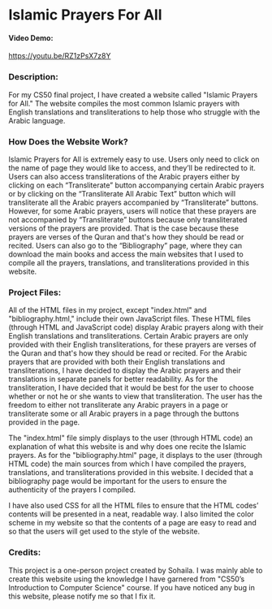 # Islamic Prayers For All
#### Video Demo:
https://youtu.be/RZ1zPsX7z8Y
### Description:
For my CS50 final project, I have created a website called "Islamic Prayers for All." The website compiles the most common Islamic prayers with
English translations and transliterations to help those who struggle with the Arabic language.
### How Does the Website Work?
Islamic Prayers for All is extremely easy to use. Users only need to click on the name of page they would like to access, and they’ll be redirected to it.
Users can also access transliterations of the Arabic prayers either by clicking on each “Transliterate” button accompanying certain Arabic prayers
or by clicking on the “Transliterate All Arabic Text” button which will transliterate all the Arabic prayers accompanied by “Transliterate” buttons.
However, for some Arabic prayers, users will notice that these prayers are not accompanied by “Transliterate” buttons because only
transliterated versions of the prayers are provided. That is the case because these prayers are verses of the Quran and that's how they should be read or recited.
Users can also go to the “Bibliography” page, where they can download the main books and access the main websites that I used to compile all the prayers,
translations, and transliterations provided in this website.
### Project Files:
All of the HTML files in my project, except "index.html" and "bibliography.html," include their own JavaScript files.
These HTML files (through HTML and JavaScript code) display Arabic prayers along with their English translations and transliterations.
Certain Arabic prayers are only provided with their English transliterations, for these prayers are verses of the Quran and that's how
they should be read or recited. For the Arabic prayers that are provided with both their English translations and transliterations, I have
decided to display the Arabic prayers and their translations in separate panels for better readability. As for the transliteration, I have decided
that it would be best for the user to choose whether or not he or she wants to view that transliteration. The user has the freedom to either not transliterate
any Arabic prayers in a page or transliterate some or all Arabic prayers in a page through the buttons provided in the page.

The "index.html" file simply displays to the user (through HTML code) an explanation of what this website is and why does one recite the Islamic prayers.
As for the "bibliography.html" page, it displays to the user (through HTML code) the main sources from which I have compiled the prayers, translations,
and transliterations provided in this website. I decided that a bibliography page would be important for the users to ensure the authenticity
of the prayers I compiled.

I have also used CSS for all the HTML files to ensure that the HTML codes’ contents will be presented in a neat, readable way.
I also limited the color scheme in my website so that the contents of a page are easy to read and so that the users will get used to the style of the website. 
### Credits:
This project is a one-person project created by Sohaila. I was mainly able to create this website using the knowledge I have garnered from
"CS50’s Introduction to Computer Science" course. If you have noticed any bug in this website, please notify me so that I fix it.
